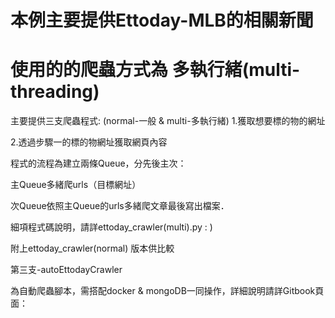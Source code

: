 # 本例主要提供Ettoday-MLB的相關新聞
# 使用的的爬蟲方式為 多執行緒(multi-threading)

主要提供三支爬蟲程式:
(normal-一般 & multi-多執行緒)
1.獲取想要標的物的網址 

2.透過步驟一的標的物網址獲取網頁內容

程式的流程為建立兩條Queue，分先後主次：

主Queue多緒爬urls（目標網址）

次Queue依照主Queue的urls多緒爬文章最後寫出檔案．

細項程式碼說明，請詳ettoday_crawler(multi).py : )

附上ettoday_crawler(normal) 版本供比較

第三支-autoEttodayCrawler

為自動爬蟲腳本，需搭配docker & mongoDB一同操作，詳細說明請詳Gitbook頁面：
